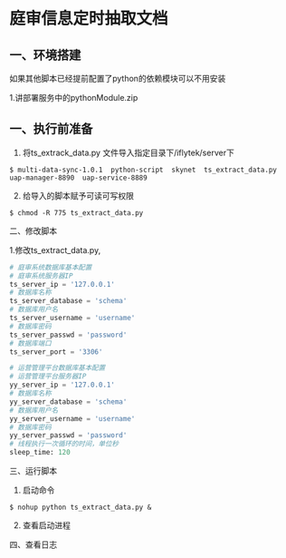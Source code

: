 # 庭审信息定时抽取文档

## 一、环境搭建

如果其他脚本已经提前配置了python的依赖模块可以不用安装

1.讲部署服务中的pythonModule.zip

## 一、执行前准备

1. 将ts_extrack_data.py 文件导入指定目录下/iflytek/server下

```shell
$ multi-data-sync-1.0.1  python-script  skynet  ts_extract_data.py  uap-manager-8890  uap-service-8889
```

2. 给导入的脚本赋予可读可写权限

```shell
$ chmod -R 775 ts_extract_data.py
```

二、修改脚本

1.修改ts_extract_data.py,

```python
# 庭审系统数据库基本配置
# 庭审系统服务器IP
ts_server_ip = '127.0.0.1'
# 数据库名称
ts_server_database = 'schema'
# 数据库用户名
ts_server_username = 'username'
# 数据库密码
ts_server_passwd = 'password'
# 数据库端口
ts_server_port = '3306'

# 运营管理平台数据库基本配置
# 运营管理平台服务器IP
yy_server_ip = '127.0.0.1'
# 数据库名称
yy_server_database = 'schema'
# 数据库用户名
yy_server_username = 'username'
# 数据库密码
yy_server_passwd = 'password'
# 线程执行一次循环的时间，单位秒
sleep_time: 120
```



三、运行脚本

1. 启动命令

```shell
$ nohup python ts_extract_data.py &
```

2. 查看启动进程

   

   

四、查看日志

```shell

```



